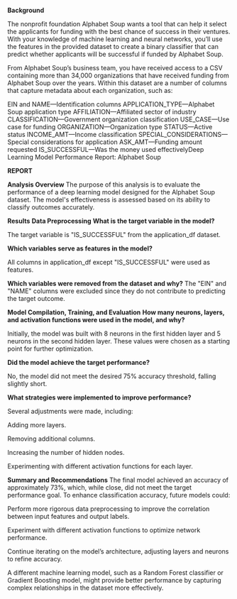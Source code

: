 **Background**

The nonprofit foundation Alphabet Soup wants a tool that can help it select the applicants for funding with the best chance of success in their ventures. With your knowledge of machine learning and neural networks, you’ll use the features in the provided dataset to create a binary classifier that can predict whether applicants will be successful if funded by Alphabet Soup.

From Alphabet Soup’s business team, you have received access to a CSV containing more than 34,000 organizations that have received funding from Alphabet Soup over the years. Within this dataset are a number of columns that capture metadata about each organization, such as:

EIN and NAME—Identification columns
APPLICATION_TYPE—Alphabet Soup application type
AFFILIATION—Affiliated sector of industry
CLASSIFICATION—Government organization classification
USE_CASE—Use case for funding
ORGANIZATION—Organization type
STATUS—Active status
INCOME_AMT—Income classification
SPECIAL_CONSIDERATIONS—Special considerations for application
ASK_AMT—Funding amount requested
IS_SUCCESSFUL—Was the money used effectivelyDeep Learning Model Performance Report: Alphabet Soup


**REPORT**

**Analysis Overview**
The purpose of this analysis is to evaluate the performance of a deep learning model designed for the Alphabet Soup dataset. The model's effectiveness is assessed based on its ability to classify outcomes accurately.

**Results**
**Data Preprocessing**
**What is the target variable in the model?**

The target variable is "IS_SUCCESSFUL" from the application_df dataset.

**Which variables serve as features in the model?**

All columns in application_df except "IS_SUCCESSFUL" were used as features.

**Which variables were removed from the dataset and why?**
The "EIN" and "NAME" columns were excluded since they do not contribute to predicting the target outcome.

**Model Compilation, Training, and Evaluation**
**How many neurons, layers, and activation functions were used in the model, and why?**

Initially, the model was built with 8 neurons in the first hidden layer and 5 neurons in the second hidden layer. These values were chosen as a starting point for further optimization.

**Did the model achieve the target performance?**

No, the model did not meet the desired 75% accuracy threshold, falling slightly short.

**What strategies were implemented to improve performance?**

Several adjustments were made, including:

Adding more layers.

Removing additional columns.

Increasing the number of hidden nodes.

Experimenting with different activation functions for each layer.

**Summary and Recommendations**
The final model achieved an accuracy of approximately 73%, which, while close, did not meet the target performance goal. To enhance classification accuracy, future models could:

Perform more rigorous data preprocessing to improve the correlation between input features and output labels.

Experiment with different activation functions to optimize network performance.

Continue iterating on the model’s architecture, adjusting layers and neurons to refine accuracy.

A different machine learning model, such as a Random Forest classifier or Gradient Boosting model, might provide better performance by capturing complex relationships in the dataset more effectively.
